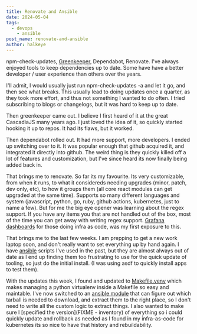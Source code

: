 ```yaml
---
title: Renovate and Ansible
date: 2024-05-04
tags:
  - devops
	- ansible
post_name: renovate-and-ansible
author: halkeye
---
```


npm-check-updates, [Greenkeeper](https://web.archive.org/web/20240306184824/https://greenkeeper.io/), Dependabot, Renovate. I've always enjoyed tools to keep dependencies up to date. Some have have a better developer / user experience than others over the years.

I'll admit, I would usually just run npm-check-updates -a and let it go, and then see what breaks. This usually lead to doing updates once a quarter, as they took more effort, and thus not something I wanted to do often. I tried subscribing to blogs or changelogs, but it was hard to keep up to date.

Then greenkeeper came out. I believe I first heard of it at the great CascadiaJS many years ago. I just loved the idea of it, so quickly started hooking it up to repos. It had its flaws, but it worked.

Then dependabot rolled out. It had more support, more developers. I ended up switching over to it. It was popular enough that github acquired it, and integrated it directly into github. The weird thing is they quickly killed off a lot of features and customization, but I've since heard its now finally being added back in.

That brings me to renovate. So far its my favourite. Its very customizable, from when it runs, to what it considereds needing upgrades (minor, patch, dev only, etc), to how it groups them (all core react modules can get upgraded at the same time). Supports so many different languages and system (javascript, python, go, ruby, github actions, kubernetes, just to name a few). But for me the big eye opener was learning about the regex support. If you have any items you that are not handled out of the box, most of the time you can get away with writing regex support. [Grafana dashboards](https://github.com/renovatebot/renovate/discussions/16624) for those doing infra as code, was my first exposure to this.

That brings me to the last few weeks. I am prepping to get a new work laptop soon, and don't really want to set everything up by hand again. I have [ansible](https://github.com/halkeye/halkeye-ansible) scripts I've used in the past, but they are almost always out of date as I end up finding them too frustrating to use for the quick update of tooling, so just do the initial install. (I was using asdf to quickly install apps to test them).

With the updates this week, I found and updated to [Makefile.venv](https://github.com/sio/Makefile.venv) which makes managing a python virtualenv inside a Makefile so easy and maintable. I've now switched to an [ansible module](FIXME) that can figure out which tarball is needed to download, and extract them to the right place, so I don't need to write all the custom logic to extract things. I also wanted to make sure I [specified the version](FIXME - inventory) of everything so i could quickly update and rollback as needed as I found in my infra-as-code for kubernetes its so nice to have that history and rebuildability.


